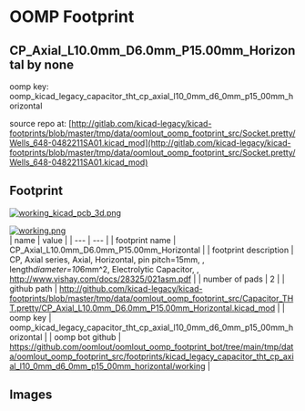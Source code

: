 # OOMP Footprint  
## CP_Axial_L10.0mm_D6.0mm_P15.00mm_Horizontal  by none  
  
oomp key: oomp_kicad_legacy_capacitor_tht_cp_axial_l10_0mm_d6_0mm_p15_00mm_horizontal  
  
source repo at: [http://gitlab.com/kicad-legacy/kicad-footprints/blob/master/tmp/data/oomlout_oomp_footprint_src/Socket.pretty/Wells_648-0482211SA01.kicad_mod](http://gitlab.com/kicad-legacy/kicad-footprints/blob/master/tmp/data/oomlout_oomp_footprint_src/Socket.pretty/Wells_648-0482211SA01.kicad_mod)  
## Footprint  
  
[![working_kicad_pcb_3d.png](working_kicad_pcb_3d_600.png)](working_kicad_pcb_3d.png)  
  
[![working.png](working_600.png)](working.png)  
| name | value | 
| --- | --- | 
| footprint name | CP_Axial_L10.0mm_D6.0mm_P15.00mm_Horizontal | 
| footprint description | CP, Axial series, Axial, Horizontal, pin pitch=15mm, , length*diameter=10*6mm^2, Electrolytic Capacitor, , http://www.vishay.com/docs/28325/021asm.pdf | 
| number of pads | 2 | 
| github path | http://github.com/kicad-legacy/kicad-footprints/blob/master/tmp/data/oomlout_oomp_footprint_src/Capacitor_THT.pretty/CP_Axial_L10.0mm_D6.0mm_P15.00mm_Horizontal.kicad_mod | 
| oomp key | oomp_kicad_legacy_capacitor_tht_cp_axial_l10_0mm_d6_0mm_p15_00mm_horizontal | 
| oomp bot github | https://github.com/oomlout/oomlout_oomp_footprint_bot/tree/main/tmp/data/oomlout_oomp_footprint_src/footprints/kicad_legacy_capacitor_tht_cp_axial_l10_0mm_d6_0mm_p15_00mm_horizontal/working | 
## Images  
